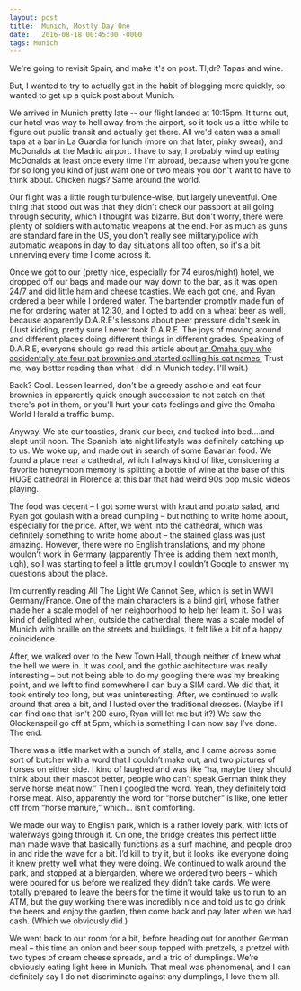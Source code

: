 ```yaml
---
layout: post
title:  Munich, Mostly Day One
date:   2016-08-18 00:45:00 -0000
tags: Munich
---
```


We're going to revisit Spain, and make it's on post. Tl;dr? Tapas and wine.

But, I wanted to try to actually get in the habit of blogging more quickly, so wanted to get up a quick post about Munich.

We arrived in Munich pretty late -- our flight landed at 10:15pm. It turns out, our hotel was way to hell away from the airport, so it took us a little while to figure out public transit and actually get there. All we'd eaten was a small tapa at a bar in La Guardia for lunch (more on that later, pinky swear), and McDonalds at the Madrid airport. I have to say, I probably wind up eating McDonalds at least once every time I'm abroad, because when you're gone for so long you kind of just want one or two meals you don't want to have to think about. Chicken nugs? Same around the world. 

Our flight was a little rough turbulence-wise, but largely uneventful. One thing that stood out was that they didn't check our passport at all going through security, which I thought was bizarre. But don't worry, there were plenty of soldiers with automatic weapons at the end. For as much as guns are standard fare in the US, you don't really see military/police with automatic weapons in day to day situations all too often, so it's a bit unnerving every time I come across it. 

Once we got to our (pretty nice, especially for 74 euros/night) hotel, we dropped off our bags and made our way down to the bar, as it was open 24/7 and did little ham and cheese toasties. We each got one, and Ryan ordered a beer while I ordered water. The bartender promptly made fun of me for ordering water at 12:30, and I opted to add on a wheat beer as well, because apparently D.A.R.E's lessons about peer pressure didn't seek in. (Just kidding, pretty sure I never took D.A.R.E. The joys of moving around and different places doing different things in different grades. Speaking of D.A.R.E, everyone should go read this article about [an Omaha guy who accidentally ate four pot brownies and started calling his cat names.](http://www.omaha.com/news/metro/omaha-dad-finds-pot-brownies-eats-of-them-says-mean/article_385099cc-649c-11e6-86a8-4728d60cb7fe.html) Trust me, way better reading than what I did in Munich today. I'll wait.)

Back? Cool. Lesson learned, don't be a greedy asshole and eat four brownies in apparently quick enough succession to not catch on that there's pot in them, or you'll hurt your cats feelings and give the Omaha World Herald a traffic bump. 

Anyway. We ate our toasties, drank our beer, and tucked into bed….and slept until noon. The Spanish late night lifestyle was definitely catching up to us. We woke up, and made out in search of some Bavarian food. We found a place near a cathedral, which I always kind of like, considering a favorite honeymoon memory is splitting a bottle of wine at the base of this HUGE cathedral in Florence at this bar that had weird 90s pop music videos playing. 

The food was decent – I got some wurst with kraut and potato salad, and Ryan got goulash with a bread dumpling – but nothing to write home about, especially for the price. After, we went into the cathedral, which was definitely something to write home about – the stained glass was just amazing. However, there were no English translations, and my phone wouldn’t work in Germany (apparently Three is adding them next month, ugh), so I was starting to feel a little grumpy I couldn’t Google to answer my questions about the place. 

I’m currently reading All The Light We Cannot See, which is set in WWII Germany/France. One of the main characters is a blind girl, whose father made her a scale model of her neighborhood to help her learn it. So I was kind of delighted when, outside the catherdral, there was a scale model of Munich with braille on the streets and buildings. It felt like a bit of a happy coincidence. 

After, we walked over to the New Town Hall, though neither of knew what the hell we were in. It was cool, and the gothic architecture was really interesting – but not being able to do my googling there was my breaking point, and we left to find somewhere I can buy a SIM card. We did that, it took entirely too long, but was uninteresting. After, we continued to walk around that area a bit, and I lusted over the traditional dresses. (Maybe if I can find one that isn’t 200 euro, Ryan will let me but it?) We saw the Glockenspeil go off at 5pm, which is something I can now say I’ve done. The end. 

There was a little market with a bunch of stalls, and I came across some sort of butcher with a word that I couldn’t make out, and two pictures of horses on either side. I kind of laughed and was like “ha, maybe they should think about their mascot better, people who can’t speak German think they serve horse meat now.” Then I googled the word. Yeah, they definitely told horse meat. Also, apparently the word for “horse butcher” is like, one letter off from “horse manure,” which… isn’t comforting. 

We made our way to English park, which is a rather lovely park, with lots of waterways going through it. On one, the bridge creates this perfect little man made wave that basically functions as a surf machine, and people drop in and ride the wave for a bit. I’d kill to try it, but it looks like everyone doing it knew pretty well what they were doing. We continued to walk around the park, and stopped at a biergarden, where we ordered two beers – which were poured for us before we realized they didn’t take cards. We were totally prepared to leave the beers for the time it would take us to run to an ATM, but the guy working there was incredibly nice and told us to go drink the beers and enjoy the garden, then come back and pay later when we had cash. (Which we obviously did.)

We went back to our room for a bit, before heading out for another German meal – this time an onion and beer soup topped with pretzels, a pretzel with two types of cream cheese spreads, and a trio of dumplings. We’re obviously eating light here in Munich. That meal was phenomenal, and I can definitely say I do not discriminate against any dumplings, I love them all. 


